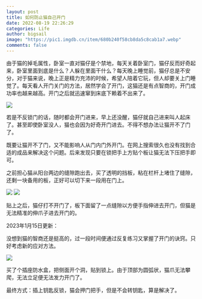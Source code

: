 ```yaml
---
layout: post
title: 如何防止猫自己开门
date: 2022-08-19 22:26:29
categories: Life
author: bigsail
image: "https://pic1.imgdb.cn/item/680b240f58cb8da5c8cab1a7.webp"
comments: false
---
```

由于猫的掉毛属性，卧室一直对猫仔是个禁地，每天关着卧室门，猫仔反而好奇起来，卧室里面到底是什么？人躲在里面干什么？每天晚上睡觉前，猫仔总是不安分，对于猫来说，晚上正是精力充沛的时候，希望人陪着它玩，但人却要关上门睡觉了。每天看人开门关门的方法，居然学会了开门，这猫还是有点智商的，开门成功率也越来越高。开门之后就迅速窜到床底下赖着不出来了。

![](https://ucarecdn.com/68f52755-032e-4586-8564-e4531fd54865/1301.webp)

若是不反锁门的话，随时都会开门进来，早上还没醒，猫仔就自己进来叫人起床了。甚至即使卧室没人，猫也会因为好奇开门进去。不得不想办法让猫开不了门了。

既要让猫开不了门，又不能影响人从门内门外开门。在网上搜索很久也没有找到合适的成品来解决这个问题。后来发现只要在锁把手上方贴个板让猫无法下压把手即可。

之前担心猫从阳台两边的缝隙跑出去，买了透明的挡板，粘在栏杆上堵住了缝隙，还剩一块备用的板，正好可以切下来一段用在门上。

![](https://ucarecdn.com/96117a0c-7dfb-49f7-b6f1-e8557e9310f8/1302.webp)
![](https://ucarecdn.com/a4bd6d12-f5e8-4ccd-9328-7480930b8ecb/1303.webp)

贴上之后，猫仔打不开门了，板下面留了一点缝隙以方便手指伸进去开门，但猫是无法精准的伸爪子进去开门的。

2023年1月15日更新：

没想到猫的智商还是挺高的，过一段时间便通过反复练习又掌握了开门的诀窍。只好考虑新的应对方法。

![](https://ucarecdn.com/c3ddc621-1b0d-4020-8e1f-cf30ef20dd24/1304.webp)

买了个插座防水盒，把侧面开个洞，贴到锁上。由于顶部为圆弧状，猫爪无法攀爬，无法立足便无法发力开门了。

最终方式：插上钥匙反锁，猫会押门把手，但是不会转钥匙，算是解决了。